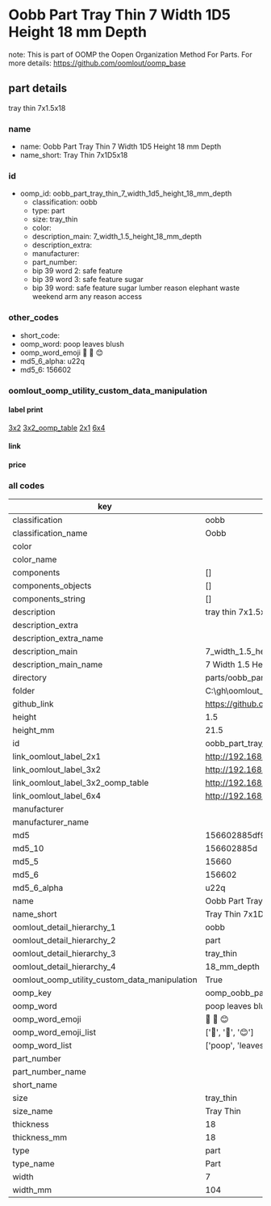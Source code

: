 # Oobb Part Tray Thin 7 Width 1D5 Height 18 mm Depth  

note: This is part of OOMP the Oopen Organization Method For Parts. For more details: https://github.com/oomlout/oomp_base

##  part details
  



tray thin 7x1.5x18



### name
* name: Oobb Part Tray Thin 7 Width 1D5 Height 18 mm Depth
* name_short: Tray Thin 7x1D5x18 
### id
* oomp_id: oobb_part_tray_thin_7_width_1d5_height_18_mm_depth
  * classification: oobb
  * type: part
  * size: tray_thin
  * color: 
  * description_main: 7_width_1.5_height_18_mm_depth
  * description_extra: 
  * manufacturer: 
  * part_number: 
  * bip 39 word 2: safe feature
  * bip 39 word 3: safe feature sugar
  * bip 39 word: safe feature sugar lumber reason elephant waste weekend arm any reason access

### other_codes
* short_code: 
* oomp_word: poop leaves blush
* oomp_word_emoji :poop: :leaves: :blush:
* md5_6_alpha: u22q
* md5_6: 156602






### oomlout_oomp_utility_custom_data_manipulation
#### label print
[3x2](http://192.168.1.245:1112/?label=oomp%20u22q)
[3x2_oomp_table](http://192.168.1.108:1112/?label=oomp%20u22q)
[2x1](http://192.168.1.242:1112/?label=oomp%20u22q)
[6x4](http://192.168.1.55:1112/?label=oomp%20u22q)    

#### link

                              

#### price







### all codes 
| key | value |  
| --- | --- |  
| classification | oobb |  
| classification_name | Oobb |  
| color |  |  
| color_name |  |  
| components | [] |  
| components_objects | [] |  
| components_string | [] |  
| description | tray thin 7x1.5x18 |  
| description_extra |  |  
| description_extra_name |  |  
| description_main | 7_width_1.5_height_18_mm_depth |  
| description_main_name | 7 Width 1.5 Height 18 mm Depth |  
| directory | parts/oobb_part_tray_thin_7_width_1d5_height_18_mm_depth |  
| folder | C:\gh\oomlout_oobb_version_4_generated_parts\parts\oobb_part_tray_thin_7_width_1d5_height_18_mm_depth |  
| github_link | https://github.com/oomlout/oomlout_oomp_part_src/tree/main/parts/oobb_part_tray_thin_7_width_1d5_height_18_mm_depth |  
| height | 1.5 |  
| height_mm | 21.5 |  
| id | oobb_part_tray_thin_7_width_1d5_height_18_mm_depth |  
| link_oomlout_label_2x1 | http://192.168.1.242:1112/?label=oomp%20u22q |  
| link_oomlout_label_3x2 | http://192.168.1.245:1112/?label=oomp%20u22q |  
| link_oomlout_label_3x2_oomp_table | http://192.168.1.108:1112/?label=oomp%20u22q |  
| link_oomlout_label_6x4 | http://192.168.1.55:1112/?label=oomp%20u22q |  
| manufacturer |  |  
| manufacturer_name |  |  
| md5 | 156602885df91ef51f59884fb1950df0 |  
| md5_10 | 156602885d |  
| md5_5 | 15660 |  
| md5_6 | 156602 |  
| md5_6_alpha | u22q |  
| name | Oobb Part Tray Thin 7 Width 1D5 Height 18 mm Depth |  
| name_short | Tray Thin 7x1D5x18  |  
| oomlout_detail_hierarchy_1 | oobb |  
| oomlout_detail_hierarchy_2 | part |  
| oomlout_detail_hierarchy_3 | tray_thin |  
| oomlout_detail_hierarchy_4 | 18_mm_depth |  
| oomlout_oomp_utility_custom_data_manipulation | True |  
| oomp_key | oomp_oobb_part_tray_thin_7_width_1d5_height_18_mm_depth |  
| oomp_word | poop leaves blush |  
| oomp_word_emoji | :poop: :leaves: :blush: |  
| oomp_word_emoji_list | [':poop:', ':leaves:', ':blush:'] |  
| oomp_word_list | ['poop', 'leaves', 'blush'] |  
| part_number |  |  
| part_number_name |  |  
| short_name |  |  
| size | tray_thin |  
| size_name | Tray Thin |  
| thickness | 18 |  
| thickness_mm | 18 |  
| type | part |  
| type_name | Part |  
| width | 7 |  
| width_mm | 104 |  
